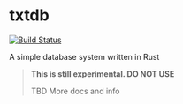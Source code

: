 # txtdb

[![Build Status](https://travis-ci.org/jonalmeida/txtdb.png?branch=master)](https://travis-ci.org/jonalmeida/txtdb)

A simple database system written in Rust

> **This is still experimental. DO NOT USE**
>
> TBD More docs and info

